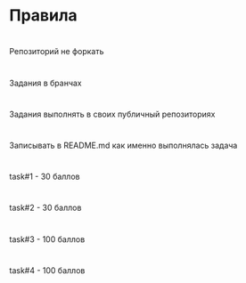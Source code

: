 # Правила

#
Репозиторий не форкать

#
Задания в бранчах

#
Задания выполнять в своих публичный репозиториях

#
Записывать в README.md как именно выполнялась задача

#
task#1 - 30 баллов

#
task#2 - 30 баллов

#
task#3 - 100 баллов

#
task#4 - 100 баллов
